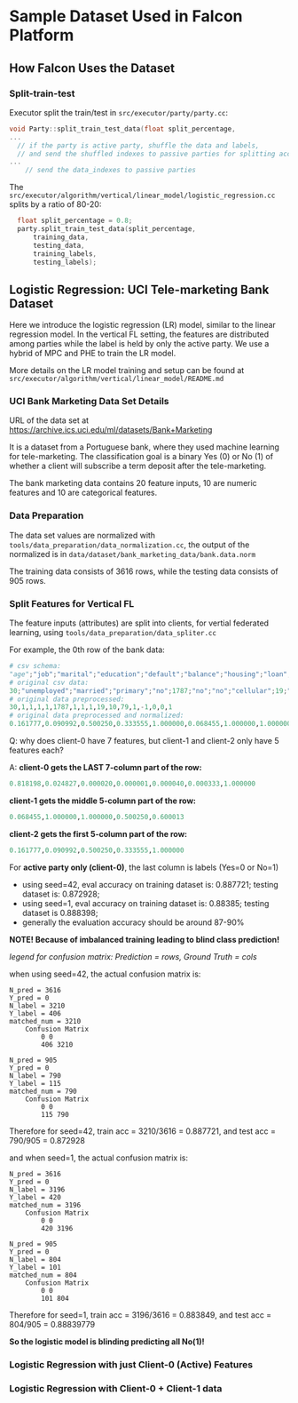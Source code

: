# Sample Dataset Used in Falcon Platform

## How Falcon Uses the Dataset

### Split-train-test

Executor split the train/test in `src/executor/party/party.cc`:
```c++
void Party::split_train_test_data(float split_percentage,
...
  // if the party is active party, shuffle the data and labels,
  // and send the shuffled indexes to passive parties for splitting accordingly
...
    // send the data_indexes to passive parties
```

The `src/executor/algorithm/vertical/linear_model/logistic_regression.cc` splits by a ratio of 80-20:

```cpp
  float split_percentage = 0.8;
  party.split_train_test_data(split_percentage,
      training_data,
      testing_data,
      training_labels,
      testing_labels);
```

## Logistic Regression: UCI Tele-marketing Bank Dataset

Here we introduce the logistic regression (LR) model, similar to the linear regression model.
In the vertical FL setting, the features are distributed among parties
while the label is held by only the active party. We use a hybrid of MPC and PHE 
to train the LR model.

More details on the LR model training and setup can be found at `src/executor/algorithm/vertical/linear_model/README.md`

### UCI Bank Marketing Data Set Details

URL of the data set at https://archive.ics.uci.edu/ml/datasets/Bank+Marketing

It is a dataset from a Portuguese bank, where they used machine learning for tele-marketing. The classification goal is a binary Yes (0) or No (1) of whether a client will subscribe a term deposit after the tele-marketing.

The bank marketing data contains 20 feature inputs, 10 are numeric features and 10 are categorical features.

### Data Preparation

The data set values are normalized with `tools/data_preparation/data_normalization.cc`, the output of the normalized is in `data/dataset/bank_marketing_data/bank.data.norm`

The training data consists of 3616 rows, while the testing data consists of 905 rows.


### Split Features for Vertical FL

The feature inputs (attributes) are split into clients, for vertial federated learning, using `tools/data_preparation/data_spliter.cc`

For example, the 0th row of the bank data:
```py
# csv schema:
"age";"job";"marital";"education";"default";"balance";"housing";"loan";"contact";"day";"month";"duration";"campaign";"pdays";"previous";"poutcome";"y"
# original csv data:
30;"unemployed";"married";"primary";"no";1787;"no";"no";"cellular";19;"oct";79;1;-1;0;"unknown";"no"
# original data preprocessed:
30,1,1,1,1,1787,1,1,1,19,10,79,1,-1,0,0,1
# original data preprocessed and normalized:
0.161777,0.090992,0.500250,0.333555,1.000000,0.068455,1.000000,1.000000,0.500250,0.600013,0.818198,0.024827,0.000020,0.000001,0.000040,0.000333,1.000000
```

Q: why does client-0 have 7 features, but client-1 and client-2 only have 5 features each?

A: **client-0 gets the LAST 7-column part of the row:**
```py
0.818198,0.024827,0.000020,0.000001,0.000040,0.000333,1.000000
```

**client-1 gets the middle 5-column part of the row:**
```py
0.068455,1.000000,1.000000,0.500250,0.600013
```

**client-2 gets the first 5-column part of the row:**
```py
0.161777,0.090992,0.500250,0.333555,1.000000
```


For **active party only (client-0)**, the last column is labels (Yes=0 or No=1)

- using seed=42, eval accuracy on training dataset is: 0.887721; testing dataset is: 0.872928;
- using seed=1, eval accuracy on training dataset is: 0.88385; testing dataset is 0.888398;
- generally  the evaluation accuracy should be around 87-90%

**NOTE! Because of imbalanced training leading to blind class prediction!**

_legend for confusion matrix: Prediction = rows, Ground Truth = cols_

when using seed=42, the actual confusion matrix is:
```
N_pred = 3616
Y_pred = 0
N_label = 3210
Y_label = 406
matched_num = 3210
	Confusion Matrix
		0 0 
		406 3210 

N_pred = 905
Y_pred = 0
N_label = 790
Y_label = 115
matched_num = 790
	Confusion Matrix
		0 0 
		115 790 
```
Therefore for seed=42, train acc = 3210/3616 = 0.887721, and test acc = 790/905 = 0.872928

and when seed=1, the actual confusion matrix is:
```
N_pred = 3616
Y_pred = 0
N_label = 3196
Y_label = 420
matched_num = 3196
	Confusion Matrix
		0 0 
		420 3196

N_pred = 905
Y_pred = 0
N_label = 804
Y_label = 101
matched_num = 804
	Confusion Matrix
		0 0 
		101 804
```
Therefore for seed=1, train acc = 3196/3616 = 0.883849, and test acc = 804/905 = 0.88839779

**So the logistic model is blinding predicting all No(1)!**


### Logistic Regression with just Client-0 (Active) Features

### Logistic Regression with Client-0 + Client-1 data

